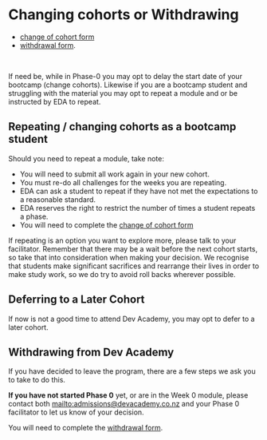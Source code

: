 # Changing cohorts or Withdrawing

- [change of cohort form](http://goo.gl/forms/WHZK8bbvlK)
- [withdrawal form](http://goo.gl/forms/heEV7aH0zh).

<br>

If need be, while in Phase-0 you may opt to delay the start date of your bootcamp (change cohorts).
Likewise if you are a bootcamp student and struggling with the material you may opt to repeat a module and or be instructed by EDA to repeat.

## Repeating / changing cohorts as a bootcamp student
Should you need to repeat a module, take note:

* You will need to submit all work again in your new cohort.
* You must re-do all challenges for the weeks you are repeating.
* EDA can ask a student to repeat if they have not met the expectations to a reasonable standard.
* EDA reserves the right to restrict the number of times a student repeats a phase.
* You will need to complete the [change of cohort form](http://goo.gl/forms/WHZK8bbvlK)

If repeating is an option you want to explore more, please talk to your facilitator. Remember that there may be a wait before the next cohort starts, so take that into consideration when making your decision. We recognise that students make significant sacrifices and rearrange their lives in order to make study work, so we do try to avoid roll backs wherever possible.


## Deferring to a Later Cohort

If now is not a good time to attend Dev Academy, you may opt to defer to a later cohort.


## Withdrawing from Dev Academy

If you have decided to leave the program, there are a few steps we ask you to take to do this.

**If you have not started Phase 0** yet, or are in the Week 0 module, please contact both
<mailto:admissions@devacademy.co.nz> and your Phase 0 facilitator to let us know of your decision.

You will need to complete the [withdrawal form](http://goo.gl/forms/heEV7aH0zh).


